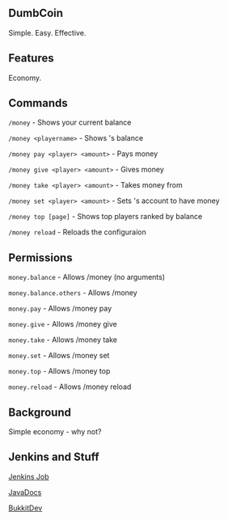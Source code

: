 DumbCoin
-------
Simple. Easy. Effective.


Features
-------

Economy.


Commands
-------

`/money` - Shows your current balance

`/money <playername>` - Shows <playername>'s balance

`/money pay <player> <amount>` - Pays <player> <amount> money

`/money give <player> <amount>` - Gives <player> <amount> money

`/money take <player> <amount>` - Takes <amount> money from <player>

`/money set <player> <amount>` - Sets <player>'s account to have <amount> money

`/money top [page]` - Shows top players ranked by balance

`/money reload` - Reloads the configuraion


Permissions
------

`money.balance` - Allows /money (no arguments)

`money.balance.others` - Allows /money <player name>

`money.pay` - Allows /money pay <player> <amount>

`money.give` - Allows /money give <player> <amount>

`money.take` - Allows /money take <player> <amount>

`money.set` - Allows /money set <player> <amount>

`money.top` - Allows /money top

`money.reload` - Allows /money reload


Background
------

Simple economy - why not?


Jenkins and Stuff
------

[Jenkins Job](http://ci.turt2live.com/job/DumbCoin/?)

[JavaDocs](http://ci.turt2live.com/job/DumbCoin/javadoc/?)

[BukkitDev](http://dev.bukkit.org/bukkit-plugins/dumbcoin/)